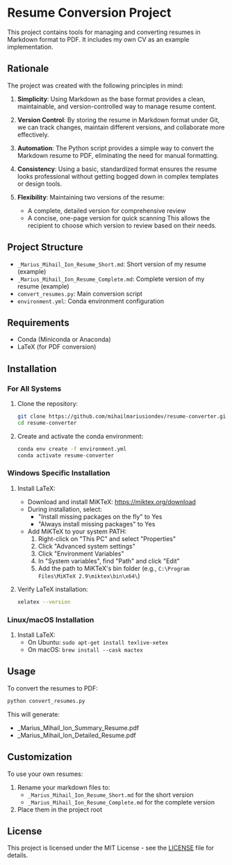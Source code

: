# Resume Conversion Project

This project contains tools for managing and converting resumes in Markdown format to PDF. It includes my own CV as an example implementation.

## Rationale

The project was created with the following principles in mind:

1. **Simplicity**: Using Markdown as the base format provides a clean, maintainable, and version-controlled way to manage resume content.

2. **Version Control**: By storing the resume in Markdown format under Git, we can track changes, maintain different versions, and collaborate more effectively.

3. **Automation**: The Python script provides a simple way to convert the Markdown resume to PDF, eliminating the need for manual formatting.

4. **Consistency**: Using a basic, standardized format ensures the resume looks professional without getting bogged down in complex templates or design tools.

5. **Flexibility**: Maintaining two versions of the resume:
   - A complete, detailed version for comprehensive review
   - A concise, one-page version for quick scanning
     This allows the recipient to choose which version to review based on their needs.

## Project Structure

- `_Marius_Mihail_Ion_Resume_Short.md`: Short version of my resume (example)
- `_Marius_Mihail_Ion_Resume_Complete.md`: Complete version of my resume (example)
- `convert_resumes.py`: Main conversion script
- `environment.yml`: Conda environment configuration

## Requirements

- Conda (Miniconda or Anaconda)
- LaTeX (for PDF conversion)

## Installation

### For All Systems

1. Clone the repository:

   ```bash
   git clone https://github.com/mihailmariusiondev/resume-converter.git
   cd resume-converter
   ```

2. Create and activate the conda environment:

   ```bash
   conda env create -f environment.yml
   conda activate resume-converter
   ```

### Windows Specific Installation

1. Install LaTeX:

   - Download and install MiKTeX: https://miktex.org/download
   - During installation, select:
     - "Install missing packages on the fly" to Yes
     - "Always install missing packages" to Yes
   - Add MiKTeX to your system PATH:
     1. Right-click on "This PC" and select "Properties"
     2. Click "Advanced system settings"
     3. Click "Environment Variables"
     4. In "System variables", find "Path" and click "Edit"
     5. Add the path to MiKTeX's bin folder (e.g., `C:\Program Files\MiKTeX 2.9\miktex\bin\x64\`)

2. Verify LaTeX installation:
   ```bash
   xelatex --version
   ```

### Linux/macOS Installation

1. Install LaTeX:
   - On Ubuntu: `sudo apt-get install texlive-xetex`
   - On macOS: `brew install --cask mactex`

## Usage

To convert the resumes to PDF:

```bash
python convert_resumes.py
```

This will generate:

- \_Marius_Mihail_Ion_Summary_Resume.pdf
- \_Marius_Mihail_Ion_Detailed_Resume.pdf

## Customization

To use your own resumes:

1. Rename your markdown files to:
   - `_Marius_Mihail_Ion_Resume_Short.md` for the short version
   - `_Marius_Mihail_Ion_Resume_Complete.md` for the complete version
2. Place them in the project root

## License

This project is licensed under the MIT License - see the [LICENSE](LICENSE) file for details.
